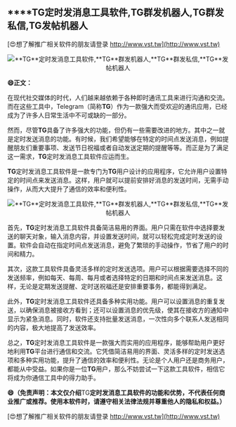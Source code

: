 ## ****TG**定时发消息工具软件,**TG**群发机器人,**TG**群发私信,**TG**发帖机器人**

[😍想了解推广相关软件的朋友请登录 http://www.vst.tw](http://www.vst.tw)

 <center><img src="https://vst.tw/MP4/tuiguang/png/0.png" alt="**TG**定时发消息工具软件,**TG**群发机器人,**TG**群发私信,**TG**发帖机器人"></center>

**😄正文：**

在现代社交媒体的时代，人们越来越依赖于各种即时通讯工具来进行沟通和交流。而在这些工具中，Telegram（简称**TG**）作为一款强大而受欢迎的通讯应用，已经成为了许多人日常生活中不可或缺的一部分。

然而，尽管**TG**具备了许多强大的功能，但仍有一些需要改进的地方。其中之一就是定时发送消息的功能。有时候，我们希望能够在特定的时间点发送消息，例如提醒朋友们重要事项、发送节日祝福或者自动发送定期的提醒等等。而正是为了满足这一需求，**TG**定时发消息工具软件应运而生。

**TG**定时发消息工具软件是一款专门为**TG**用户设计的应用程序，它允许用户设置特定的时间点来发送消息。这样，用户就可以提前安排好消息的发送时间，无需手动操作，从而大大提升了通信的效率和便利性。

 <center><img src="https://vst.tw/MP4/tuiguang/png/0.png" alt="**TG**定时发消息工具软件,**TG**群发机器人,**TG**群发私信,**TG**发帖机器人"></center>

首先，**TG**定时发消息工具软件具备简洁易用的界面。用户只需在软件中选择要发送的聊天对象，输入消息内容，并设置发送时间，就可以轻松完成定时发送的设置。软件会自动在指定时间点发送消息，避免了繁琐的手动操作，节省了用户的时间和精力。

其次，这款工具软件具备灵活多样的定时发送选项。用户可以根据需要选择不同的发送频率，例如每天、每周、每月或者选择特定的日期和时间点来发送消息。这样，无论是定期发送提醒、定时送祝福还是安排重要事务，都能得到满足。

此外，**TG**定时发消息工具软件还具备多种实用功能。用户可以设置消息的重复发送，以确保消息被接收方看到；还可以设置消息的优先级，使其在接收方的通知中显示为紧急消息。同时，软件还支持批量发送消息，一次性向多个联系人发送相同的内容，极大地提高了发送效率。

总之，**TG**定时发消息工具软件是一款强大而实用的应用程序，能够帮助用户更好地利用**TG**平台进行通信和交流。它凭借简洁易用的界面、灵活多样的定时发送选项和多种实用功能，提升了通信的效率和便利性。无论是个人用户还是商务用户，都能从中受益。如果你是一位**TG**用户，那么不妨尝试一下这款工具软件，相信它将成为你通信工具中的得力助手。

**😄（免责声明：本文仅介绍**TG**定时发消息工具软件的功能和优势，不代表任何商业推广或推荐。使用本软件时，请遵守相关法律法规并尊重他人的隐私和权益。）**

[😍想了解推广相关软件的朋友请登录 http://www.vst.tw](http://www.vst.tw)



